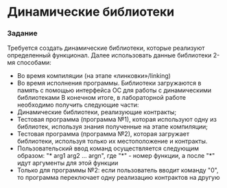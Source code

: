 # Динамические библиотеки

### Задание
Требуется создать динамические библиотеки, которые реализуют определенный функционал. Далее использовать данные библиотеки 2-мя способами:
* Во время компиляции (на этапе «линковки»/linking)
* Во время исполнения программы. Библиотеки загружаются в память с помощью интерфейса ОС для работы с динамическими библиотеками
В конечном итоге, в лабораторной работе необходимо получить следующие части:
* Динамические библиотеки, реализующие контракты;
* Тестовая программа (программа №1), которая используют одну из библиотек, используя знания полученные на этапе компиляции;
* Тестовая программа (программа №2), которая загружает библиотеки, используя только их местоположение и контракты.
* Пользовательский ввод команд осуществляется следующим образом: "* arg1 arg2 ... argn", где "\*" - номер функции, а после "\*" идут аргументы для этой функции
* Только для программы №2: если пользователь вводит команду "0", то программа переключает одну реализацию
контрактов на другую
